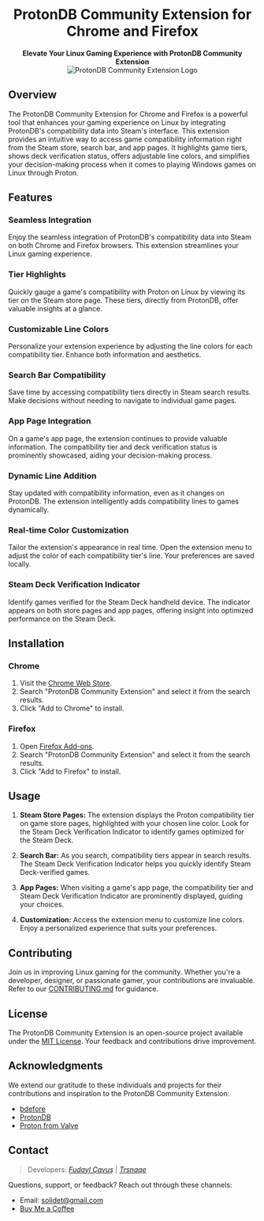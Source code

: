 <h1 align="center" size="7">ProtonDB Community Extension for Chrome and Firefox</h1>
<p align="center">
  <b>Elevate Your Linux Gaming Experience with ProtonDB Community Extension</b>
  <br/>
  <img src="https://github.com/Trsnaqe/ProtonDB-Community-Extension/blob/main/protondb_icon256.png?raw=true" alt="ProtonDB Community Extension Logo"/>
</p>

## Overview

The ProtonDB Community Extension for Chrome and Firefox is a powerful tool that enhances your gaming experience on Linux by integrating ProtonDB's compatibility data into Steam's interface. This extension provides an intuitive way to access game compatibility information right from the Steam store, search bar, and app pages. It highlights game tiers, shows deck verification status, offers adjustable line colors, and simplifies your decision-making process when it comes to playing Windows games on Linux through Proton.

## Features

### **Seamless Integration**

Enjoy the seamless integration of ProtonDB's compatibility data into Steam on both Chrome and Firefox browsers. This extension streamlines your Linux gaming experience.

### **Tier Highlights**

Quickly gauge a game's compatibility with Proton on Linux by viewing its tier on the Steam store page. These tiers, directly from ProtonDB, offer valuable insights at a glance.

### **Customizable Line Colors**

Personalize your extension experience by adjusting the line colors for each compatibility tier. Enhance both information and aesthetics.

### **Search Bar Compatibility**

Save time by accessing compatibility tiers directly in Steam search results. Make decisions without needing to navigate to individual game pages.

### **App Page Integration**

On a game's app page, the extension continues to provide valuable information. The compatibility tier and deck verification status is prominently showcased, aiding your decision-making process.

### **Dynamic Line Addition**

Stay updated with compatibility information, even as it changes on ProtonDB. The extension intelligently adds compatibility lines to games dynamically.

### **Real-time Color Customization**

Tailor the extension's appearance in real time. Open the extension menu to adjust the color of each compatibility tier's line. Your preferences are saved locally.

### **Steam Deck Verification Indicator**

Identify games verified for the Steam Deck handheld device. The indicator appears on both store pages and app pages, offering insight into optimized performance on the Steam Deck.

## Installation

### **Chrome**

1. Visit the [Chrome Web Store](https://chrome.google.com/webstore).
2. Search "ProtonDB Community Extension" and select it from the search results.
3. Click "Add to Chrome" to install.

### **Firefox**

1. Open [Firefox Add-ons](https://addons.mozilla.org/).
2. Search "ProtonDB Community Extension" and select it from the search results.
3. Click "Add to Firefox" to install.

## Usage

1. **Steam Store Pages:** The extension displays the Proton compatibility tier on game store pages, highlighted with your chosen line color. Look for the Steam Deck Verification Indicator to identify games optimized for the Steam Deck.

2. **Search Bar:** As you search, compatibility tiers appear in search results. The Steam Deck Verification Indicator helps you quickly identify Steam Deck-verified games.

3. **App Pages:** When visiting a game's app page, the compatibility tier and Steam Deck Verification Indicator are prominently displayed, guiding your choices.

4. **Customization:** Access the extension menu to customize line colors. Enjoy a personalized experience that suits your preferences.

## Contributing

Join us in improving Linux gaming for the community. Whether you're a developer, designer, or passionate gamer, your contributions are invaluable. Refer to our [CONTRIBUTING.md](CONTRIBUTING.md) for guidance.

## License

The ProtonDB Community Extension is an open-source project available under the [MIT License](LICENSE). Your feedback and contributions drive improvement.

## Acknowledgments

We extend our gratitude to these individuals and projects for their contributions and inspiration to the ProtonDB Community Extension:

- [bdefore](https://github.com/bdefore)
- [ProtonDB](https://protondb.com/)
- [Proton from Valve](https://github.com/ValveSoftware/Proton)

## Contact

> Developers: [_Fudayl Çavuş_](https://github.com/fudaylcavus) |
 [_Trsnaqe_](https://github.com/Trsnaqe)

Questions, support, or feedback? Reach out through these channels:

- Email: solidet@gmail.com
- [Buy Me a Coffee](https://www.buymeacoffee.com/trsnaqe)
